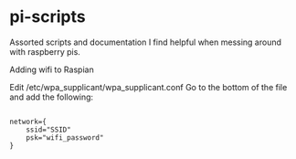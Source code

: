 # pi-scripts
Assorted scripts and documentation I find helpful when messing around with raspberry pis.

Adding wifi to Raspian

Edit /etc/wpa_supplicant/wpa_supplicant.conf
Go to the bottom of the file and add the following:

```

network={
    ssid="SSID"
    psk="wifi_password"
}

```
